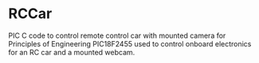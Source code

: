 # RCCar
PIC C code to control remote control car with mounted camera for Principles of Engineering
PIC18F2455 used to control onboard electronics for an RC car and a mounted webcam.
